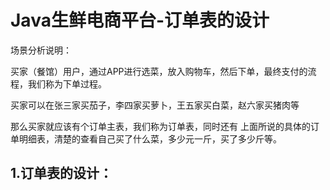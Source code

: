 # Java生鲜电商平台-订单表的设计

场景分析说明：

买家（餐馆）用户，通过APP进行选菜，放入购物车，然后下单，最终支付的流程，我们称为下单过程。

买家可以在张三家买茄子，李四家买萝卜，王五家买白菜，赵六家买猪肉等

那么买家就应该有个订单主表，我们称为订单表，同时还有 上面所说的具体的订单明细表，清楚的查看自己买了什么菜，多少元一斤，买了多少斤等。

## 1.订单表的设计：
